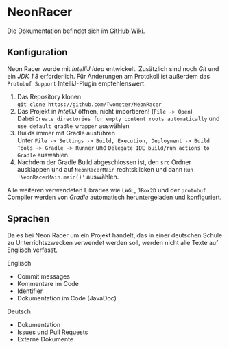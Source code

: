 ﻿# NeonRacer

Die Dokumentation befindet sich im [GitHub Wiki](https://github.com/Twometer/NeonRacer/wiki).

## Konfiguration

Neon Racer wurde mit _IntelliJ Idea_ entwickelt. Zusätzlich sind noch _Git_ und ein _JDK 1.8_ erforderlich.
Für Änderungen am Protokoll ist außerdem das `Protobuf Support` IntelliJ-Plugin empfehlenswert.

1. Das Repository klonen  
`git clone https://github.com/Twometer/NeonRacer`
2. Das Projekt in _IntelliJ_ öffnen, nicht importieren! (`File -> Open`)  
Dabei `Create directories for empty content roots automatically` und `use default gradle wrapper` auswählen
3. Builds immer mit Gradle ausführen  
Unter `File -> Settings -> Build, Execution, Deployment -> Build Tools -> Gradle -> Runner` und `Delegate IDE build/run actions to Gradle` auswählen.
4. Nachdem der Gradle Build abgeschlossen ist, den `src` Ordner ausklappen und auf `NeonRacerMain` rechtsklicken und dann `Run 'NeonRacerMain.main()'` auswählen.

Alle weiteren verwendeten Libraries wie `LWGL`, `JBox2D` und der `protobuf` Compiler werden von _Gradle_ automatisch heruntergeladen und konfiguriert.

## Sprachen

Da es bei Neon Racer um ein Projekt handelt, das in einer deutschen Schule zu Unterrichtszwecken verwendet werden soll, werden nicht alle Texte auf Englisch verfasst.

Englisch
- Commit messages
- Kommentare im Code
- Identifier
- Dokumentation im Code (JavaDoc)

Deutsch
- Dokumentation
- Issues und Pull Requests
- Externe Dokumente

